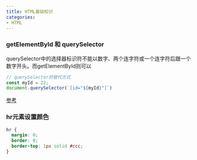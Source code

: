 ```yaml
---
title: HTML基础知识
categories: 
- HTML
---
```


### getElementById 和 querySelector

querySelector中的选择器标识符不能以数字、两个连字符或一个连字符后跟一个数字开头。而getElementById则可以

```js
// querySelector的替代方式
const myId = 22;
document.querySelector(`[id="${myId}"]`)
```

[参考](https://stackoverflow.com/questions/37270787/uncaught-syntaxerror-failed-to-execute-queryselector-on-document)


### hr元素设置颜色

```css
hr {
  margin: 0;
  border: 0;
  border-top: 1px solid #ccc;
}
```